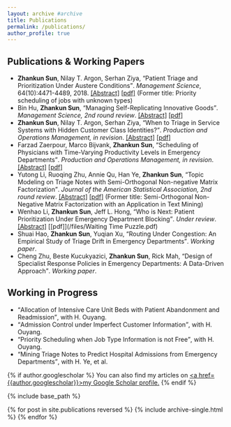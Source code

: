 ```yaml
---
layout: archive #archive
title: Publications
permalink: /publications/
author_profile: true
---
```


## Publications & Working Papers

* **Zhankun Sun**, Nilay T. Argon, Serhan Ziya, <q>Patient Triage and Prioritization Under Austere Conditions</q>. _Management Science_, 64(10):4471-4489, 2018. [\[Abstract\]](/abstract/Mass-Casualty-Triage) [\[pdf\]](/files/Sun-Argon-Ziya_Final.pdf) (Former title: Priority scheduling of jobs with unknown types)
* Bin Hu, **Zhankun Sun**, <q>Managing Self-Replicating Innovative Goods</q>. _Management Science, 2nd round review_. [\[Abstract\]](/abstract/MS-Self-Replicating) [\[pdf\]](https://papers.ssrn.com/sol3/papers.cfm?abstract_id=3345311)
* **Zhankun Sun**, Nilay T. Argon, Serhan Ziya, <q>When to Triage in Service Systems with Hidden Customer Class Identities?</q>. _Production and Operations Management, in revision_. [\[Abstract\]](/abstract/When-to-Triage) [\[pdf\]](https://papers.ssrn.com/sol3/papers.cfm?abstract_id=3346173)
* Farzad Zaerpour, Marco Bijvank, **Zhankun Sun**, <q>Scheduling of Physicians with Time-Varying Productivity Levels in Emergency Departments</q>. _Production and Operations Management, in revision_. [\[Abstract\]](/abstract/ED-Physician-Scheduling) [\[pdf\]](https://papers.ssrn.com/sol3/papers.cfm?abstract_id=3519625)
* Yutong Li, Ruoqing Zhu, Annie Qu, Han Ye, **Zhankun Sun**, <q>Topic Modeling on Triage Notes with Semi-Orthogonal Non-negative Matrix Factorization</q>. _Journal of the American Statistical Association, 2nd round review_. [\[Abstract\]](/abstract/ED-Text-Mining) [\[pdf\]](https://www.researchgate.net/profile/Jack_Yutong_Li/publication/325008975_Semi-Orthogonal_Non-Negative_Matrix_Factorization_with_an_Application_in_Text_Mining/links/5d1274f7458515c11cf88761/Semi-Orthogonal-Non-Negative-Matrix-Factorization-with-an-Application-in-Text-Mining.pdf) (Former title: Semi-Orthogonal Non-Negative Matrix Factorization with an Application in Text Mining)
* Wenhao Li, **Zhankun Sun**, Jeff L. Hong, <q>Who is Next: Patient Prioritization Under Emergency Department Blocking</q>. _Under review_. [\[Abstract\]](/abstract/ED-Who-is-Next) [\[pdf\]](/files/Waiting Time Puzzle.pdf)
* Shuai Hao, **Zhankun Sun**, Yuqian Xu, <q>Routing Under Congestion: An Empirical Study of Triage Drift in Emergency Departments</q>. _Working paper_.
* Cheng Zhu, Beste Kucukyazici, **Zhankun Sun**,  Rick Mah, <q>Design of Specialist Response Policies in Emergency Departments: A Data-Driven Approach</q>. _Working paper_.


## Working in Progress

* <q>Allocation of Intensive Care Unit Beds with Patient Abandonment and Readmission</q>, with H. Ouyang.
* <q>Admission Control under Imperfect Customer Information</q>, with H. Ouyang.
* <q>Priority Scheduling when Job Type Information is not Free</q>, with H. Ouyang.
* <q>Mining Triage Notes to Predict Hospital Admissions from Emergency Departments</q>, with H. Ye, et al.

<!---
<ol start="9">
    <li><q>Allocation of Intensive Care Unit Beds with Readmission</q>, with H. Ouyang.</li>
    <li><q>Admission Control under Imperfect Customer Information</q>, with H. Ouyang.</li>
    <li><q>Priority Scheduling when Job Type Information is not Free</q>, with H. Ouyang.</li>
    <li><q>Mining Triage Notes to Predict Hospital Admissions from Emergency Departments</q>, with H. Ye, et al.</li>
</ol>
--->

{% if author.googlescholar %}
  You can also find my articles on <u><a href=</q>{{author.googlescholar}}</q>>my Google Scholar profile</a>.</u>
{% endif %}

{% include base_path %}

{% for post in site.publications reversed %}
  {% include archive-single.html %}
{% endfor %}
